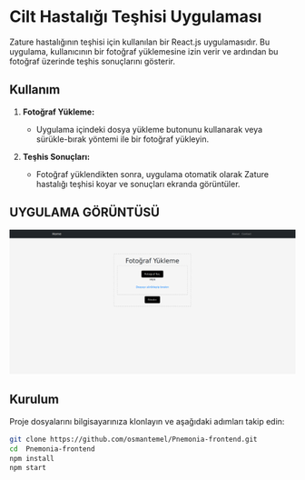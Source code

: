 # Cilt Hastalığı Teşhisi Uygulaması

Zature hastalığının teşhisi için kullanılan bir React.js uygulamasıdır. Bu uygulama, kullanıcının bir fotoğraf yüklemesine izin verir ve ardından bu fotoğraf üzerinde teşhis sonuçlarını gösterir.

## Kullanım

1. **Fotoğraf Yükleme:**
   - Uygulama içindeki dosya yükleme butonunu kullanarak veya sürükle-bırak yöntemi ile bir fotoğraf yükleyin.

2. **Teşhis Sonuçları:**
   - Fotoğraf yüklendikten sonra, uygulama otomatik olarak Zature hastalığı teşhisi koyar ve sonuçları ekranda görüntüler.

## UYGULAMA GÖRÜNTÜSÜ

![Uygulama Ekran Görüntüsü](images/page.png)

## Kurulum

Proje dosyalarını bilgisayarınıza klonlayın ve aşağıdaki adımları takip edin:

```bash
git clone https://github.com/osmantemel/Pnemonia-frontend.git
cd  Pnemonia-frontend
npm install
npm start
